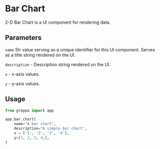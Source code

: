 # Bar Chart
2-D Bar Chart is a UI component for rendering data.

## Parameters
`name` Str value serving as a unique identifier for this UI component. Serves as a title string rendered on the UI.

`description` - Description string rendered on the UI. 

`x` - x-axis values.

`y` - y-axis values.

## Usage
```python
from greppo import app

app.bar_chart(
    name="A bar chart",
    description="A simple bar chart",
    x = ['1', '2', '3', '4'],
    y=[1, 2, 3, 4,],
)
```
